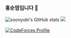 ### 홍순엽입니다 👋


![soonyubi's GitHub stats](https://github-readme-stats.vercel.app/api?username=soonyubi&show_icons=true&theme=highcontrast)
<img src="https://github-readme-stats.vercel.app/api/top-langs/?username=soonyubi&layout=compact"><br><br>
[![CodeForces Profile](https://cf.leed.at?id=soonyubing)](https://codeforces.com/profile/soonyubing)
